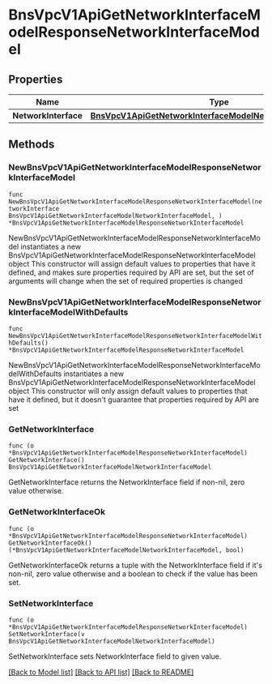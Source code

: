 # BnsVpcV1ApiGetNetworkInterfaceModelResponseNetworkInterfaceModel

## Properties

Name | Type | Description | Notes
------------ | ------------- | ------------- | -------------
**NetworkInterface** | [**BnsVpcV1ApiGetNetworkInterfaceModelNetworkInterfaceModel**](BnsVpcV1ApiGetNetworkInterfaceModelNetworkInterfaceModel.md) |  | 

## Methods

### NewBnsVpcV1ApiGetNetworkInterfaceModelResponseNetworkInterfaceModel

`func NewBnsVpcV1ApiGetNetworkInterfaceModelResponseNetworkInterfaceModel(networkInterface BnsVpcV1ApiGetNetworkInterfaceModelNetworkInterfaceModel, ) *BnsVpcV1ApiGetNetworkInterfaceModelResponseNetworkInterfaceModel`

NewBnsVpcV1ApiGetNetworkInterfaceModelResponseNetworkInterfaceModel instantiates a new BnsVpcV1ApiGetNetworkInterfaceModelResponseNetworkInterfaceModel object
This constructor will assign default values to properties that have it defined,
and makes sure properties required by API are set, but the set of arguments
will change when the set of required properties is changed

### NewBnsVpcV1ApiGetNetworkInterfaceModelResponseNetworkInterfaceModelWithDefaults

`func NewBnsVpcV1ApiGetNetworkInterfaceModelResponseNetworkInterfaceModelWithDefaults() *BnsVpcV1ApiGetNetworkInterfaceModelResponseNetworkInterfaceModel`

NewBnsVpcV1ApiGetNetworkInterfaceModelResponseNetworkInterfaceModelWithDefaults instantiates a new BnsVpcV1ApiGetNetworkInterfaceModelResponseNetworkInterfaceModel object
This constructor will only assign default values to properties that have it defined,
but it doesn't guarantee that properties required by API are set

### GetNetworkInterface

`func (o *BnsVpcV1ApiGetNetworkInterfaceModelResponseNetworkInterfaceModel) GetNetworkInterface() BnsVpcV1ApiGetNetworkInterfaceModelNetworkInterfaceModel`

GetNetworkInterface returns the NetworkInterface field if non-nil, zero value otherwise.

### GetNetworkInterfaceOk

`func (o *BnsVpcV1ApiGetNetworkInterfaceModelResponseNetworkInterfaceModel) GetNetworkInterfaceOk() (*BnsVpcV1ApiGetNetworkInterfaceModelNetworkInterfaceModel, bool)`

GetNetworkInterfaceOk returns a tuple with the NetworkInterface field if it's non-nil, zero value otherwise
and a boolean to check if the value has been set.

### SetNetworkInterface

`func (o *BnsVpcV1ApiGetNetworkInterfaceModelResponseNetworkInterfaceModel) SetNetworkInterface(v BnsVpcV1ApiGetNetworkInterfaceModelNetworkInterfaceModel)`

SetNetworkInterface sets NetworkInterface field to given value.



[[Back to Model list]](../README.md#documentation-for-models) [[Back to API list]](../README.md#documentation-for-api-endpoints) [[Back to README]](../README.md)


